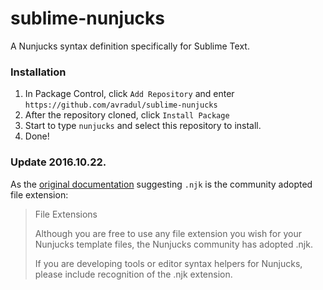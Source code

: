 # sublime-nunjucks

A Nunjucks syntax definition specifically for Sublime Text.

### Installation

1. In Package Control, click `Add Repository` and enter `https://github.com/avradul/sublime-nunjucks`
2. After the repository cloned, click `Install Package`
3. Start to type `nunjucks` and select this repository to install.
4. Done!

### Update 2016.10.22.

As the [original documentation](https://mozilla.github.io/nunjucks/templating.html#file-extensions) suggesting `.njk` is the community adopted file extension:

> File Extensions
>
> Although you are free to use any file extension you wish for your Nunjucks template files, the Nunjucks community has adopted .njk.
>
> If you are developing tools or editor syntax helpers for Nunjucks, please include recognition of the .njk extension.

